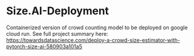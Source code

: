 # Size.AI-Deployment
Containerized version of crowd counting model to be deployed on google cloud run. See full project summary here: https://towardsdatascience.com/deploy-a-crowd-size-estimator-with-pytorch-size-ai-580903a101a5
